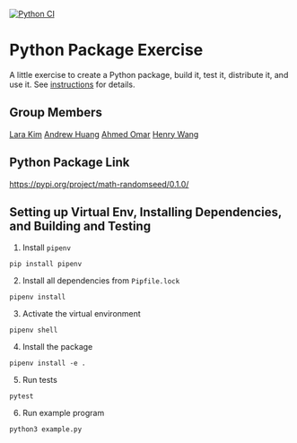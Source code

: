 [![Python CI](https://github.com/software-students-fall2023/3-python-package-exercise-random-seed-2/actions/workflows/python-package.yml/badge.svg?branch=lara)](https://github.com/software-students-fall2023/3-python-package-exercise-random-seed-2/actions/workflows/python-package.yml)

# Python Package Exercise

A little exercise to create a Python package, build it, test it, distribute it, and use it. See [instructions](./instructions.md) for details.

## Group Members 
[Lara Kim](https://github.com/larahynkim) 
[Andrew Huang](https://github.com/andrewhuanggg) 
[Ahmed Omar](https://github.com/ahmed-o-324) 
[Henry Wang](https://github.com/fishlesswater) 

## Python Package Link
https://pypi.org/project/math-randomseed/0.1.0/ 

## Setting up Virtual Env, Installing Dependencies, and Building and Testing 

1. Install `pipenv`
```
pip install pipenv 
```

2. Install all dependencies from `Pipfile.lock`
```
pipenv install
```

3. Activate the virtual environment
```
pipenv shell 
```

4. Install the package
```
pipenv install -e . 
```

5. Run tests
```
pytest
```

6. Run example program
```
python3 example.py
```

